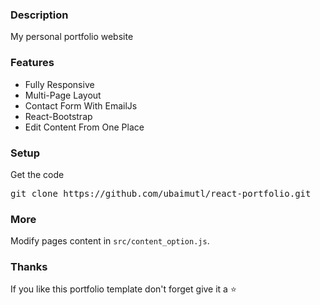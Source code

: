 ### Description
My personal portfolio website


### Features

- Fully Responsive
- Multi-Page Layout
- Contact Form With EmailJs
- React-Bootstrap
- Edit Content From One Place

### Setup

Get the code

<pre>git clone https://github.com/ubaimutl/react-portfolio.git</pre>


### More

Modify pages content in  `src/content_option.js`.

### Thanks

If you like this portfolio template don't forget give it a ⭐ 
